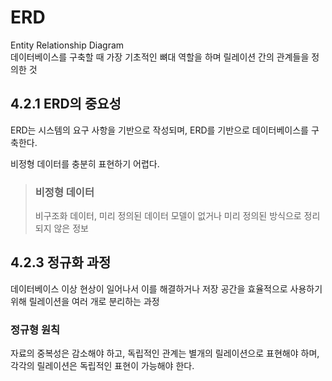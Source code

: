# ERD

Entity Relationship Diagram <Br/>
데이터베이스를 구축할 때 가장 기초적인 뼈대 역할을 하며 릴레이션 간의 관계들을 정의한 것

## 4.2.1 ERD의 중요성

ERD는 시스템의 요구 사항을 기반으로 작성되며, ERD를 기반으로 데이터베이스를 구축한다. <br/>

비정형 데이터를 충분히 표현하기 어렵다.

> ### 비정형 데이터
>
> 비구조화 데이터, 미리 정의된 데이터 모델이 없거나 미리 정의된 방식으로 정리되지 않은 정보

## 4.2.3 정규화 과정

데이터베이스 이상 현상이 일어나서 이를 해결하거나 저장 공간을 효율적으로 사용하기 위해 릴레이션을 여러 개로 분리하는 과정

### 정규형 원칙

자료의 중복성은 감소해야 하고, 독립적인 관계는 별개의 릴레이션으로 표현해야 하며, 각각의 릴레이션은 독립적인 표현이 가능해야 한다.
